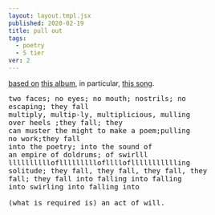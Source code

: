 ```yaml
---
layout: layout.tmpl.jsx
published: 2020-02-19
title: pull out
tags:
  - poetry
  - S tier
ver: 2
---
```


[based on](/public/endless-winter.png) [this album](https://www.youtube.com/watch?v=JHc407diipc&list=OLAK5uy_kk8FqYa42ki53eLjkM9J5lUDzf6XXLtUM&index=1), in particular, [this song](https://www.youtube.com/watch?v=qaLY7B4YH_Q&list=OLAK5uy_kk8FqYa42ki53eLjkM9J5lUDzf6XXLtUM&index=4).

<pre>
two faces; no eyes; no mouth; nostrils; no
escaping; they fall
multiply, multip-ly, multiplicious, mulling
over heels ;they fall; they
can muster the might to make a poem;pulling
no work;they fall
into the poetry; into the sound of
an empire of doldrums; of swirlll
lllllllllloflllllllllofllllofllllllllllling
solitude; they fall, they fall, they fall, they
fall; they fall into falling into falling
into swirling into falling into

(what is required is) an act of will.
</pre>

